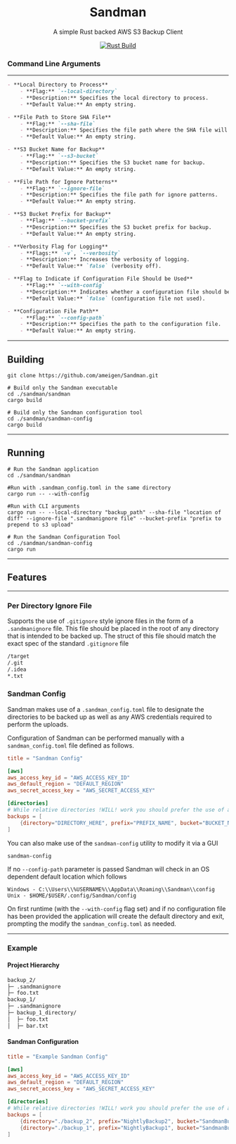 <div align="center">

# Sandman
A simple Rust backed AWS S3 Backup Client

[![Rust Build](https://github.com/ameigen/Sandman/actions/workflows/rust.yml/badge.svg)](https://github.com/ameigen/Sandman/actions/workflows/rust.yml)
</div>

<div align="left">

### Command Line Arguments

----
```markdown
- **Local Directory to Process**
    - **Flag:** `--local-directory`
    - **Description:** Specifies the local directory to process.
    - **Default Value:** An empty string.

- **File Path to Store SHA File**
    - **Flag:** `--sha-file`
    - **Description:** Specifies the file path where the SHA file will be stored.
    - **Default Value:** An empty string.

- **S3 Bucket Name for Backup**
    - **Flag:** `--s3-bucket`
    - **Description:** Specifies the S3 bucket name for backup.
    - **Default Value:** An empty string.

- **File Path for Ignore Patterns**
    - **Flag:** `--ignore-file`
    - **Description:** Specifies the file path for ignore patterns.
    - **Default Value:** An empty string.

- **S3 Bucket Prefix for Backup**
    - **Flag:** `--bucket-prefix`
    - **Description:** Specifies the S3 bucket prefix for backup.
    - **Default Value:** An empty string.

- **Verbosity Flag for Logging**
    - **Flags:** `-v`, `--verbosity`
    - **Description:** Increases the verbosity of logging.
    - **Default Value:** `false` (verbosity off).

- **Flag to Indicate if Configuration File Should be Used**
    - **Flag:** `--with-config`
    - **Description:** Indicates whether a configuration file should be used.
    - **Default Value:** `false` (configuration file not used).

- **Configuration File Path**
    - **Flag:** `--config-path`
    - **Description:** Specifies the path to the configuration file.
    - **Default Value:** An empty string.
```
---
## Building

```shell
git clone https://github.com/ameigen/Sandman.git

# Build only the Sandman executable
cd ./sandman/sandman
cargo build

# Build only the Sandman configuration tool
cd ./sandman/sandman-config
cargo build
```


---
## Running

```shell
# Run the Sandman application
cd ./sandman/sandman

#Run with .sandman_config.toml in the same directory
cargo run -- --with-config

#Run with CLI arguments
cargo run -- --local-directory "backup_path" --sha-file "location of diff" --ignore-file ".sandmanignore file" --bucket-prefix "prefix to prepend to s3 upload"

# Run the Sandman Configuration Tool
cd ./sandman/sandman-config
cargo run
```
---
## Features

---

### Per Directory Ignore File

Supports the use of `.gitignore` style ignore files in the form of a `.sandmanignore` file. This file should be placed
in the root of any directory that is intended to be backed up. The struct of this file should match the exact spec of
the standard `.gitignore` file

```markdown
/target
/.git
/.idea
*.txt
```

### Sandman Config

Sandman makes use of a `.sandman_config.toml` file to designate the directories to be backed up as well as any AWS
credentials required to perform the uploads.

Configuration of Sandman can be performed manually with a `sandman_config.toml` file defined as follows.


```toml
title = "Sandman Config"

[aws]
aws_access_key_id = "AWS_ACCESS_KEY_ID"
aws_default_region = "DEFAULT_REGION"
aws_secret_access_key = "AWS_SECRET_ACCESS_KEY"

[directories]
# While relative directories !WILL! work you should prefer the use of absolute directories
backups = [
    {directory="DIRECTORY_HERE", prefix="PREFIX_NAME", bucket="BUCKET_NAME"},
]

```

You can also make use of the `sandman-config` utility to modify it via a GUI
```shell
sandman-config
```
If no `--config-path` parameter is passed Sandman will check in an OS dependent default location which follows
```
Windows - C:\\Users\\%USERNAME%\\AppData\\Roaming\\Sandman\\config
Unix - $HOME/$USER/.config/Sandman/config
```

On first runtime (with the `--with-config` flag set) and if no configuration file has been provided the application will create the default directory and
exit, prompting the modify the `sandman_config.toml` as needed.

---
</div>

### Example

#### Project Hierarchy
```markdown
backup_2/
├─ .sandmanignore
├─ foo.txt
backup_1/
├─ .sandmanignore
├─ backup_1_directory/
│  ├─ foo.txt
│  ├─ bar.txt
```

#### Sandman Configuration
```toml
title = "Example Sandman Config"

[aws]
aws_access_key_id = "AWS_ACCESS_KEY_ID"
aws_default_region = "DEFAULT_REGION"
aws_secret_access_key = "AWS_SECRET_ACCESS_KEY"

[directories]
# While relative directories !WILL! work you should prefer the use of absolute directories
backups = [
    {directory="./backup_2", prefix="NightlyBackup2", bucket="SandmanBucket"},
    {directory="./backup_1", prefix="NightlyBackup1", bucket="SandmanBucket"}
]
```